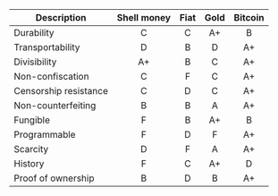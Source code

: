 | Description           | Shell money   | Fiat          | Gold          | Bitcoin       |
|-----------------------|:-------------:|:-------------:|:-------------:|:-------------:|
| Durability            | C             | C             | A+            | B             |
| Transportability      | D             | B             | D             | A+            |
| Divisibility          | A+            | B             | C             | A+            |
| Non-confiscation      | C             | F             | C             | A+            |
| Censorship resistance | C             | D             | C             | A+            |
| Non-counterfeiting    | B             | B             | A             | A+            |
| Fungible              | F             | B             | A+            | B             |
| Programmable          | F             | D             | F             | A+            |
| Scarcity              | D             | F             | A             | A+            |
| History               | F             | C             | A+            | D             |  
| Proof of ownership    | B             | D             | B             | A+            |

